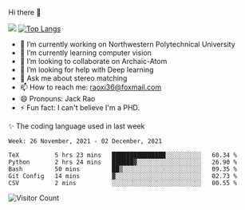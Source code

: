 Hi there 👋

![](https://github-readme-stats.vercel.app/api?username=Raohaocheng)
[![Top Langs](https://github-readme-stats.vercel.app/api/top-langs/?username=Raohaocheng&layout=compact)](https://github.com/anuraghazra/github-readme-stats)

- 🔭 I’m currently working on Northwestern Polytechnical University
- 🌱 I’m currently learning computer vision
- 👯 I’m looking to collaborate on Archaic-Atom
- 🤔 I’m looking for help with Deep learning
- 💬 Ask me about stereo matching
- 📫 How to reach me: raoxi36@foxmail.com
- 😄 Pronouns: Jack Rao
- ⚡ Fun fact: I can't believe I'm a PHD.

✨ The coding language used in last week
<!--START_SECTION:waka-->
```text
Week: 26 November, 2021 - 02 December, 2021

TeX          5 hrs 23 mins   ███████████████░░░░░░░░░░   60.34 % 
Python       2 hrs 24 mins   ██████▓░░░░░░░░░░░░░░░░░░   26.90 % 
Bash         50 mins         ██▒░░░░░░░░░░░░░░░░░░░░░░   09.35 % 
Git Config   14 mins         ▓░░░░░░░░░░░░░░░░░░░░░░░░   02.73 % 
CSV          2 mins          ░░░░░░░░░░░░░░░░░░░░░░░░░   00.55 % 
```
<!--END_SECTION:waka-->

![Visitor Count](https://profile-counter.glitch.me/Raohaocheng/count.svg)
